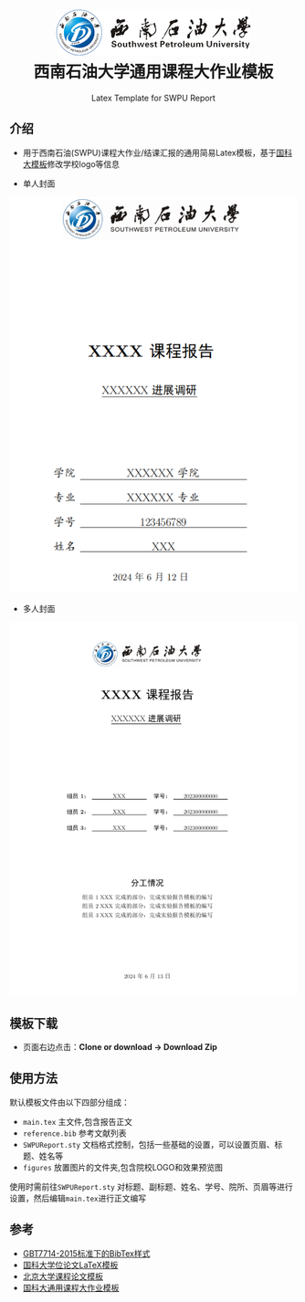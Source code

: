 <h1 align="center">
  <a href="">
    <img alt="UCAS_Latex_Template" src="./figures/swpu_logo.png"  />
  </a>
  <br />
  西南石油大学通用课程大作业模板
</h1>
<p align="center">
  Latex Template for SWPU Report
</p>

## 介绍
- 用于西南石油(SWPU)课程大作业/结课汇报的通用简易Latex模板，基于[国科大模板](https://github.com/jweihe/UCAS_Latex_Template)修改学校logo等信息

- 单人封面

![cover](./figures/report_cover.png)

- 多人封面

![cover](./figures/report_cover_group.png)

## 模板下载

* 页面右边点击：**Clone or download -> Download Zip**

## 使用方法
默认模板文件由以下四部分组成：

- `main.tex` 主文件,包含报告正文
- `reference.bib` 参考文献列表
- `SWPUReport.sty` 文档格式控制，包括一些基础的设置，可以设置页眉、标题、姓名等
- `figures` 放置图片的文件夹,包含院校LOGO和效果预览图

使用时需前往`SWPUReport.sty` 对标题、副标题、姓名、学号、院所、页眉等进行设置，然后编辑`main.tex`进行正文编写

## 参考

+ [GBT7714-2015标准下的BibTex样式](https://github.com/zepinglee/gbt7714-bibtex-style)
+ [国科大学位论文LaTeX模板](https://github.com/mohuangrui/ucasthesis)
+ [北京大学课程论文模板](https://www.overleaf.com/latex/templates/bei-jing-da-xue-ke-cheng-lun-wen-mo-ban/yntmqcktrzfh)
+ [国科大通用课程大作业模板](https://github.com/jweihe/UCAS_Latex_Template)

